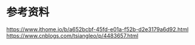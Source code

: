 # 参考资料
https://www.ithome.io/b/a652bcbf-45fd-e01a-f52b-d2e3179a6d92.html
https://www.cnblogs.com/tsiangleo/p/4483657.html